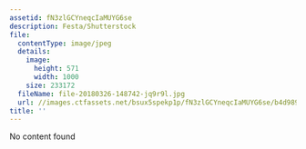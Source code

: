 ```yaml
---
assetid: fN3zlGCYneqcIaMUYG6se
description: Festa/Shutterstock
file:
  contentType: image/jpeg
  details:
    image:
      height: 571
      width: 1000
    size: 233172
  fileName: file-20180326-148742-jq9r9l.jpg
  url: //images.ctfassets.net/bsux5spekp1p/fN3zlGCYneqcIaMUYG6se/b4d989fee24c50e7ead81e8e2d4da69b/file-20180326-148742-jq9r9l.jpg
title: ''
---
```

No content found